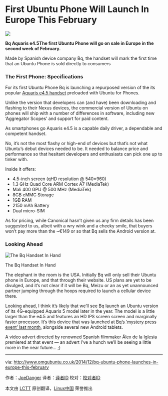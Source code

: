 First Ubuntu Phone Will Launch In Europe This February
================================================================================
![](http://www.omgubuntu.co.uk/wp-content/uploads/2014/12/1418925677_thumb.jpeg)

**Bq Aquaris e4.5The first Ubuntu Phone will go on sale in Europe in the second week of February.**

Made by Spanish device company Bq, the handset will mark the first time that an Ubuntu Phone is sold directly to consumers

### The First Phone: Specifications ###

For its first Ubuntu Phone Bq is launching a repurposed version of the its popular [Aquaris e4.5 handset][1] preloaded with Ubuntu for Phones.

Unlike the version that developers can (and have) been downloading and flashing to their Nexus devices, the commercial version of Ubuntu on phones will ship with a number of differences in software, including new ‘Aggregator Scopes’ and support for paid content.

As smartphones go Aquaris e4.5 is a capable daily driver, a dependable and competent handset.

No, it’s not the most flashy or high-end of devices but that’s not what Ubuntu’s debut devices needed to be. It needed to balance price and performance so that hesitant developers and enthusiasts can pick one up to tinker with.

Inside it offers:

- 4.5-inch screen (qHD resolution @ 540×960)
- 1.3 GHz Quad Core ARM Cortex A7 (MediaTek)
- Mali 400 GPU @ 500 MHz (MediaTek)
- 8GB eMMC Storage
- 1GB RAM
- 2150 mAh Battery
- Dual micro-SIM

As for pricing, while Canonical hasn’t given us any firm details has been suggested to us, albeit with a wry wink and a cheeky smile, that buyers won’t pay more than the ~€149 or so that Bq sells the Android version at.

### Looking Ahead ###

![The Bq Handset In Hand](http://www.omgubuntu.co.uk/wp-content/uploads/2014/12/1418928246_full.jpeg)

The Bq Handset In Hand

The elephant in the room is the USA. Initially Bq will only sell their Ubuntu phone in Europe, and that through their website. US plans are yet to be divulged, and it’s not clear if it will be Bq, Meizu or an as yet unannounced partner jumping through the hoops required to launch a cellular device there.

Looking ahead, I think it’s likely that we’ll see Bq launch an Ubuntu version of its 4G-equipped Aquaris 5 model later in the year. The model is a little larger than the e4.5 and features an HD IPS screen screen and marginally faster processor. It’s this device that was launched at [Bq’s ‘mystery press event’ last month][2], alongside several new Android tablets.

A video advert directed by renowned Spanish filmmaker Álex de la Iglesia premiered at that event — an advert I’ve a hunch we’ll be seeing a little more in the near future… ;)

--------------------------------------------------------------------------------

via: http://www.omgubuntu.co.uk/2014/12/bq-ubuntu-phone-launches-in-europe-this-february

作者：[JoeDanger][a]
译者：[译者ID](https://github.com/译者ID)
校对：[校对者ID](https://github.com/校对者ID)

本文由 [LCTT](https://github.com/LCTT/TranslateProject) 原创翻译，[Linux中国](http://linux.cn/) 荣誉推出

[a]:http://www.omgubuntu.co.uk/author/joedanger
[1]:http://www.bq.com/gb/products/aquaris-e4-5.html
[2]:http://www.omgubuntu.co.uk/2014/11/bq-event-delivers-expecting-nothing-ubuntu-phone